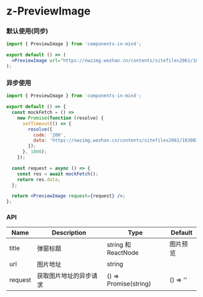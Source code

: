 # z-PreviewImage

### 默认使用(同步)

```jsx
import { PreviewImage } from 'components-in-mind';

export default () => (
  <PreviewImage url="https://nwzimg.wezhan.cn/contents/sitefiles2061/10308347/images/40769792.png" />
);
```

### 异步使用

```jsx
import { PreviewImage } from 'components-in-mind';

export default () => {
  const mockFetch = () =>
    new Promise(function (resolve) {
      setTimeout(() => {
        resolve({
          code: '200',
          data: 'https://nwzimg.wezhan.cn/contents/sitefiles2061/10308347/images/40769792.png',
        });
      }, 1000);
    });

  const request = async () => {
    const res = await mockFetch();
    return res.data;
  };

  return <PreviewImage request={request} />;
};
```

### API

| Name    | Description            | Type                  | Default  |
| ------- | ---------------------- | --------------------- | -------- |
| title   | 弹窗标题               | string 和 ReactNode   | 图片预览 |
| url     | 图片地址               | string                |
| request | 获取图片地址的异步请求 | () => Promise(string) | () => '' |
